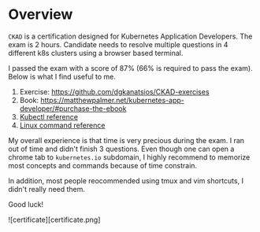 # Overview

`CKAD` is a certification designed for Kubernetes Application Developers. The exam is 2 hours. Candidate needs to resolve multiple questions in 4 different k8s clusters using a browser based terminal.

I passed the exam with a score of 87% (66% is required to pass the exam). Below is what I find useful to me.

1. Exercise: https://github.com/dgkanatsios/CKAD-exercises
2. Book: https://matthewpalmer.net/kubernetes-app-developer/#purchase-the-ebook
3. [Kubectl reference](kubectl.md)
4. [Linux command reference](tip.md)

My overall experience is that time is very precious during the exam. I ran out of time and didn't finish 3 questions. Even though one can open a chrome tab to `kubernetes.io` subdomain, I highly recommend to memorize most concepts and commands because of time constrain.

In addition, most people reocommended using tmux and vim shortcuts, I didn't really need them.

Good luck!

![certificate][certificate.png]
